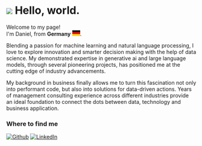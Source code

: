 <h1><img src="https://emojis.slackmojis.com/emojis/images/1531849430/4246/blob-sunglasses.gif?1531849430" width="30"/> Hello, world.</h1>


<p>Welcome to my page! </br> 
I'm Daniel, from <b>Germany</b> <img src='DE@2x.png?raw=true' width='21' height='15'>. 

Blending a passion for machine learning and natural language processing, I love to explore innovation and smarter decision making with the help of data science. My demonstrated expertise in generative ai and large language models, through several pioneering projects, has positioned me at the cutting edge of industry advancements.

My background in business finally allows me to turn this fascination not only into performant code, but also into solutions for data-driven actions. Years of management consulting experience across different industries provide an ideal foundation to connect the dots between data, technology and business application.


<h3>Where to find me</h3>
<p><a href="https://github.com/d4nielmeyer" target="_blank"><img alt="Github" src="https://img.shields.io/badge/GitHub-%2312100E.svg?&style=for-the-badge&logo=Github&logoColor=white" /></a> <a href="https://www.linkedin.com/in/daniel-meyer-72a6a4b4/" target="_blank"><img alt="LinkedIn" src="https://img.shields.io/badge/linkedin-%230077B5.svg?&style=for-the-badge&logo=linkedin&logoColor=white" /></a> 
</p>
